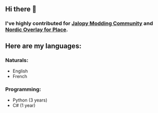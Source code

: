 ## Hi there 👋

### I've highly contributed for [Jalopy Modding Community](https://github.com/Jalopy-Mods) and [Nordic Overlay for Place](https://github.com/MeblIkea/NordicPlace).

## Here are my languages:
### Naturals:
- English
- French

### Programming:
- Python (3 years)
- C# (1 year)
